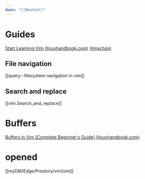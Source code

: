 ```yaml
---
down: "[[NeoVim]]"
---
```


# Guides
[Start Learning Vim (linuxhandbook.com)](https://linuxhandbook.com/vim/)
[Vimschool](https://vimschool.netlify.app/)

## File navigation 
[[query--filesystem navigation in vim]]

## Search and replace 
[[vim.Search_and_replace]]
# Buffers
[Buffers in Vim [Complete Beginner's Guide] (linuxhandbook.com)](https://linuxhandbook.com/vim-buffers/)

# opened
[[myDM/Edge/Prostory/vim|vim]]
